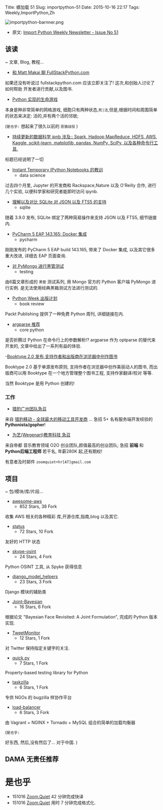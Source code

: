 Title: 蠎加载 51
Slug: importpython-51
Date: 2015-10-16 22:17
Tags: Weekly,ImportPython,Zh

![importpython-barnner.png](http://zoomq.qiniudn.com/ZQCollection/snap/importpython-barnner.png?imageView2/2/h/210)


- 原文: [Import Python Weekly Newsletter - Issue No 51](http://importpython.com/newsletter/no/51/)

## 该读
~ 文章, Blog, 教程...


- [和 Matt Makai 聊 FullStackPython.com](http://importpython.com/blog/post/conversation-matt-makai-fullstackpythoncom)

如果还没有听说过
fullstackpython.com 
应该立即关注了!
这次,和创始人讨论了如何帮助
开发者进行贡献,以及图书.


- [Python 实现的生命游戏](http://feedproxy.google.com/~r/TheGlowingPython/~3/tSMkoT9Lu6Q/game-of-life-with-python.html)

本身是种非常简单的网格游戏,
细胞只有两种状态,`死|活`,但是,根据时间和周围简单的状态来决定:
活的,并有两个活的邻居;


(`是也乎:`
想起来了很久以前的 `恶狼战役`
)


- [持续更新的数据科学 ipnb 涉及:: Spark, Hadoop MapReduce, HDFS, AWS, Kaggle, scikit-learn, matplotlib, pandas, NumPy, SciPy, 以及各种命令行工具.](https://github.com/donnemartin/data-science-ipython-notebooks)

标题已经说明了一切

- [Instant Temporary IPython Notebooks 的教训](https://lambdaops.com/ops-lessons-and-instant-temporary-ipython-jupyter-notebooks/)
    + data science

过去四个月里,
Jupyter 的开发商和 Rackspace,Nature 以及 O'Reilly 合作,
进行几个实验,
以便科学家和研究者能即时访问 ipynb.


- [理解以及对比 SQLite 对 JSON 以及 FTS5 的支持](http://charlesleifer.com/blog/updated-instructions-for-compiling-sqlite-with-json-and-fts5-support/)
    + sqlite

随着 3.9.0 发布,
SQLite 绑定了两种简易操作来支持 JSON 以及 FTS5,
细节链接内.


- [PyCharm 5 EAP 143.165: Docker 集成](http://feedproxy.google.com/~r/Pycharm/~3/UqPIOKQNWBE/)
    + pycharm

刚刚发布的 PyCharm 5 EAP build 143.165, 
带来了 Docker 集成,
以及其它很多重大改进,
详细去 EAP 页面查询.

- [对 PyMongo 进行黑管测试](http://feedproxy.google.com/~r/emptysquare/~3/bvvpUQ33aq4/)
    + testing

由6篇文章形成的 `黑管` 测试系列,
用  Mongo 官方的 Python 客户端 PyMongo 进行实例.
是无法使用经典黑箱测试方法进行测试的.

- [Python Week 出版计划](https://www.packtpub.com/packt/offers/pythonweek)
    + book review

Packt Publishing 提供了一种免费 Python 周刊,
详细链接在内.


- [argparse 推荐](http://feedproxy.google.com/~r/TheMouseVsThePython/~3/kB-Nc-6AQ7U/)
    + core python

是否折腾过 Python 在命令行上的参数解析!?
argparse 作为 optparse 的替代来开发的, 
文章中给出了一系列有益的体验.


-[Booktype 2.0 发布,支持作者和出版商在浏览器中创作图书](http://blog.sourcefabric.org/en/news/blog/3246)

Booktype 2.0 基于单源发布原则,
支持作者在浏览器中创作美丽动人的图书,
而出版商可以用 Booktype 在一个地方管理整个图书工程,
支持作家翻译/校对 等等.

当然 Booktype 是用 Python 创建的!


### 工作

- [猎豹广州团队急召](https://github.com/cheetahmobile/CMBM/wiki/BmGzHr)

来自 [猎豹移动 - 全球最大的移动工具开发商](http://www.cmcm.com/zh-cn/cm-backup/) ...
急招 5+ 名有服务端开发经验的 **Pythonista/gopher**!


- [为艺(Wegenart)教育科技 急召](https://github.com/ZoomQuiet/zoomquiet/wiki/Hr4Wegenart)

来自帝都 音乐教育领域 O2O 创业团队,颜值最高的创业团队;
急招 **前端** 和 **Python后端工程师** 若干名, 年薪280K 起,还有期权!

有意者及时邮件 `zoomquiet+hr[AT]gmail.com`


## 项目
~ 包/模块/库/片段...

- [awesome-aws](https://github.com/donnemartin/awesome-aws)
    - 852 Stars, 38 Fork

收集 AWS 相关的各种精彩 库,开源仓库,指南,blog 以及其它.

- [status](https://github.com/avinassh/status)
    - 72 Stars, 10 Fork

友好的 HTTP 状态

- [skype-osint](https://github.com/PaulSec/skype-osint)
    - 24 Stars, 4 Fork

Python OSINT 工具,
从 Spyke 获得信息

- [django_model_helpers](https://github.com/rewardz/django_model_helpers)
    - 23 Stars, 3 Fork

Django 模块的辅助类

- [Joint-Bayesian](https://github.com/cyh24/Joint-Bayesian)
    - 16 Stars, 6 Fork

根据论文 "Bayesian Face Revisited: A Joint Formulation",
完成的 Python 版本实现.

- [TweetMonitor](https://github.com/upgoingstar/TweetMonitor)
    - 12 Stars, 1 Fork

对 Twitter 保持指定关键字的关注.

- [quick.py](https://github.com/msoedov/quick.py)
    - 7 Stars, 1 Fork

Property-based testing library for Python

- [taskzilla](https://github.com/jailuthra/taskzilla)
    - 6 Stars, 1 Fork

专供 NGOs 的 bugzilla 样协作平台


- [load-balancer](https://github.com/guilherme-toti/load-balancer)
    - 6 Stars, 3 Fork

由 Vagrant + NGINX + Tornado + MySQL 组合的简单的加载均衡器

(`是也乎:`

好东西, 然后,没有然后了...
对于中国.
)
## DAMA 无责任推荐



# 是也乎

- 151016 [Zoom.Quiet](http://zoomquiet.io) 42 分钟完成快译
- 151016 [Zoom.Quiet](http://zoomquiet.io) 用时 7 分钟完成格式化.
